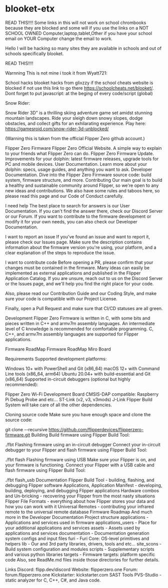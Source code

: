 # blooket-etx

READ THIS!!!!  Some links in this will not work on school chrombooks because they are blocked and some will if you use the links on a NOT SCHOOL OWNED Computer,laptop,tablet,Other if you have your school email on YOUR Computer change the email to work.

Hello I will be hacking so many sites they are available in schools and out of schools specifically blooket.

READ THIS!!!!

Warnning This is not mine i took it from Wyatt721:

School hacks blooket hacks from glixzzy if the school cheats website is blocked if not use this link to go there https://schoolcheats.net/blooket/. Dont forget to put javascript: at the beging of every code/script (global)

Snow Rider:

Snow Rider 3D" is a thrilling skiing adventure game set amidst stunning mountain landscapes. Ride your sleigh down snowy slopes, dodge obstacles, and collect gifts for an exhilarating experience. Play here: https://gamesroid.com/snow-rider-3d-unblocked/


(Warning this is taken from the official Flipper Zero github account.)


Flipper Zero Firmware
Flipper Zero Official Website. A simple way to explain to your friends what Flipper Zero can do.
Flipper Zero Firmware Update. Improvements for your dolphin: latest firmware releases, upgrade tools for PC and mobile devices.
User Documentation. Learn more about your dolphin: specs, usage guides, and anything you want to ask.
Developer Documentation. Dive into the Flipper Zero Firmware source code: build system, firmware structure, and more.
Contributing
Our main goal is to build a healthy and sustainable community around Flipper, so we're open to any new ideas and contributions. We also have some rules and taboos here, so please read this page and our Code of Conduct carefully.

I need help
The best place to search for answers is our User Documentation. If you can't find the answer there, check our Discord Server or our Forum. If you want to contribute to the firmware development or modify it for your own needs, you can also check our Developer Documentation.

I want to report an issue
If you've found an issue and want to report it, please check our Issues page. Make sure the description contains information about the firmware version you're using, your platform, and a clear explanation of the steps to reproduce the issue.

I want to contribute code
Before opening a PR, please confirm that your changes must be contained in the firmware. Many ideas can easily be implemented as external applications and published in the Flipper Application Catalog. If you are unsure, reach out to us on the Discord Server or the Issues page, and we'll help you find the right place for your code.

Also, please read our Contribution Guide and our Coding Style, and make sure your code is compatible with our Project License.

Finally, open a Pull Request and make sure that CI/CD statuses are all green.

Development
Flipper Zero Firmware is written in C, with some bits and pieces written in C++ and armv7m assembly languages. An intermediate level of C knowledge is recommended for comfortable programming. C, C++, and armv7m assembly languages are supported for Flipper applications.

Firmware RoadMap
Firmware RoadMap Miro Board

Requirements
Supported development platforms:

Windows 10+ with PowerShell and Git (x86_64)
macOS 12+ with Command Line tools (x86_64, arm64)
Ubuntu 20.04+ with build-essential and Git (x86_64)
Supported in-circuit debuggers (optional but highly recommended):

Flipper Zero Wi-Fi Development Board
CMSIS-DAP compatible: Raspberry Pi Debug Probe and etc...
ST-Link (v2, v3, v3mods)
J-Link
Flipper Build System will take care of all the other dependencies.

Cloning source code
Make sure you have enough space and clone the source code:

git clone --recursive https://github.com/flipperdevices/flipperzero-firmware.git
Building
Build firmware using Flipper Build Tool:

./fbt
Flashing firmware using an in-circuit debugger
Connect your in-circuit debugger to your Flipper and flash firmware using Flipper Build Tool:

./fbt flash
Flashing firmware using USB
Make sure your Flipper is on, and your firmware is functioning. Connect your Flipper with a USB cable and flash firmware using Flipper Build Tool:

./fbt flash_usb
Documentation
Flipper Build Tool - building, flashing, and debugging Flipper software
Applications, Application Manifest - developing, building, deploying, and debugging Flipper applications
Hardware combos and Un-bricking - recovering your Flipper from the most nasty situations
Flipper File Formats - everything about how Flipper stores your data and how you can work with it
Universal Remotes - contributing your infrared remote to the universal remote database
Firmware Roadmap
And much more in the Developer Documentation
Project structure
applications - Applications and services used in firmware
applications_users - Place for your additional applications and services
assets - Assets used by applications and services
documentation - Documentation generation system configs and input files
furi - Furi Core: OS-level primitives and helpers
lib - Our and 3rd party libraries, drivers, tools and etc...
site_scons - Build system configuration and modules
scripts - Supplementary scripts and various python libraries
targets - Firmware targets: platform specific code
Also, see ReadMe.md files inside those directories for further details.

Links
Discord: flipp.dev/discord
Website: flipperzero.one
Forum: forum.flipperzero.one
Kickstarter: kickstarter.com
SAST Tools
PVS-Studio - static analyzer for C, C++, C#, and Java code.

